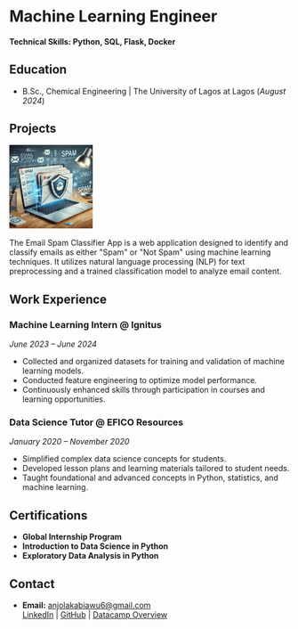 # Machine Learning Engineer

#### Technical Skills: Python, SQL, Flask, Docker

## Education	        		
- B.Sc., Chemical Engineering | The University of Lagos at Lagos (_August 2024_)

## Projects
<a href="https://email-spam-classifier-kmja.onrender.com">
  <img src="assets/img/spa.jpeg" alt="Email Spam Classifier" width="150">
</a>

The Email Spam Classifier App is a web application designed to identify and classify emails as either "Spam" or "Not Spam" using machine learning techniques. It utilizes natural language processing (NLP) for text preprocessing and a trained classification model to analyze email content.  

## **Work Experience**
### **Machine Learning Intern @ Ignitus**  
*June 2023 – June 2024*  
- Collected and organized datasets for training and validation of machine learning models.  
- Conducted feature engineering to optimize model performance.  
- Continuously enhanced skills through participation in courses and learning opportunities.  

### **Data Science Tutor @ EFICO Resources**  
*January 2020 – November 2020*  
- Simplified complex data science concepts for students.  
- Developed lesson plans and learning materials tailored to student needs.  
- Taught foundational and advanced concepts in Python, statistics, and machine learning.

## **Certifications**
- **Global Internship Program**  
- **Introduction to Data Science in Python**  
- **Exploratory Data Analysis in Python**


## **Contact**
- **Email:** anjolakabiawu6@gmail.com  
  [LinkedIn](https://www.linkedin.com/in/anjolaiya-kabiawu-778ab2172)  |  [GitHub](https://github.com/anjolakabiawu)  |  [Datacamp Overview](https://app.datacamp.com/workspace/overview)
